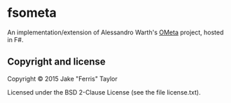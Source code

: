 # fsometa

An implementation/extension of Alessandro Warth's [OMeta](http://tinlizzie.org/ometa/) project, hosted in F#.

## Copyright and license

Copyright © 2015 Jake "Ferris" Taylor

Licensed under the BSD 2-Clause License (see the file license.txt).

